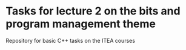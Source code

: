 # Tasks for lecture 2 on the bits and program management theme
Repository for basic C++ tasks on the ITEA courses

